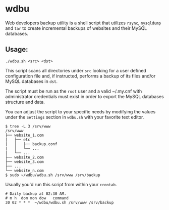 # wdbu

Web developers backup utility is a shell script that utilizes `rsync`, `mysqldump` and `tar` to create incremental backups of websites and their MySQL databases.

## Usage:

`./wdbu.sh <src> <dst>`

This script scans all directories under `src` looking for a user defined configuration file and, if instructed, performs a backup of its files and/or MySQL databases in `dst`.

The script must be run as the `root` user and a valid ~/.my.cnf with administrator credentials must exist in order to export the MySQL databases structure and data.

You can adjust the script to your specific needs by modifying the values under the `Settings` section in `wdbu.sh` with your favorite text editor.

```
$ tree -L 3 /srv/www
/srv/www
├── website_1.com
|   ├── etc
|   │   ├── backup.conf
|   │   └── ...
|   └── ...
├── website_2.com
├── website_3.com
├── ...
└── website_n.com
$ sudo ~/wdbu/wdbu.sh /srv/www /srv/backup
```

Usually you'd run this script from within your `crontab`.

```
# Daily backup at 02:30 AM.
# m h  dom mon dow   command
30 02 * * *  ~/wdbu/wdbu.sh /srv/www /srv/backup
```
